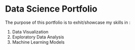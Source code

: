 # Data Science Portfolio

The purpose of this portfolio is to exhit/showcase my skills in :

1. Data Visualization
2. Exploratory Data Analysis
3. Machine Learning Models
